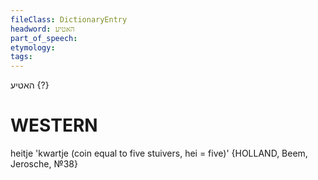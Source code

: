 ```yaml
---
fileClass: DictionaryEntry
headword: האטיע
part_of_speech: 
etymology: 
tags: 
---
```

האטיע {?}

WESTERN
========

heitje 'kwartje (coin equal to five stuivers, hei = five)' {HOLLAND, Beem, Jerosche, №38}